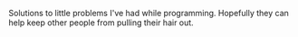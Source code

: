 Solutions to little problems I've had while programming. Hopefully they can 
help keep other people from pulling their hair out.
